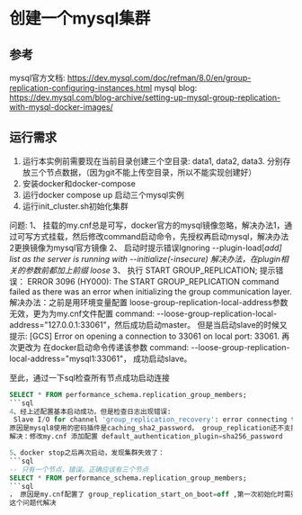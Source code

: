 # 创建一个mysql集群
## 参考 
mysql官方文档: https://dev.mysql.com/doc/refman/8.0/en/group-replication-configuring-instances.html
mysql blog: https://dev.mysql.com/blog-archive/setting-up-mysql-group-replication-with-mysql-docker-images/

## 运行需求
1. 运行本实例前需要现在当前目录创建三个空目录: data1, data2, data3. 分别存放三个节点数据，（因为git不能上传空目录，所以不能实现创建好）
2. 安装docker和docker-compose
3. 运行docker compose up 启动三个mysql实例
4. 运行init_cluster.sh初始化集群

问题:
1、 挂载的my.cnf总是可写，docker官方的mysql镜像忽略，解决办法1，通过可写方式挂载，然后修改command启动命令，先授权再启动mysql，解决办法2更换镜像为mysql官方镜像
2、 启动时提示错误Ignoring --plugin-load[_add] list as the server is running with --initialize(-insecure)
解决办法，在plugin相关的参数前都加上前缀 loose_
3、 执行 START GROUP_REPLICATION; 提示错误：
ERROR 3096 (HY000): The START GROUP_REPLICATION command failed as there was an error when initializing the group communication layer.
解决办法：之前是用环境变量配置 loose-group-replication-local-address参数无效，更为为my.cnf文件配置 command: --loose-group-replication-local-address="127.0.0.1:33061"，然后成功启动master。
但是当启动slave的时候又提示: [GCS] Error on opening a connection to 33061 on local port: 33061.
再次更改为 在docker启动命令传递该参数 command: --loose-group-replication-local-address="mysql1:33061"， 成功启动slave。

至此，通过一下sql检查所有节点成功启动连接
```sql
SELECT * FROM performance_schema.replication_group_members;
```sql
4、经上述配置基本启动成功，但是检查日志出现错误: 
 Slave I/O for channel 'group_replication_recovery': error connecting to master 'rpl_user@mysql1:3306' - retry-time: 60 retries: 1 message: Authentication plugin 'caching_sha2_password' reported error: Authentication requires secure connection. Error_code: MY-002061
原因是mysql8使用的密码插件是caching_sha2_password， group_replication还不支持，
解决：修改my.cnf 添加配置 default_authentication_plugin=sha256_password

5、docker stop之后再次启动，发现集群失效了：
```sql
-- 只有一个节点，错误。正确应该有三个节点
SELECT * FROM performance_schema.replication_group_members;
```sql
， 原因是my.cnf配置了 group_replication_start_on_boot=off ,第一次初始化时需要为off,确保在配置完成之前不出错，之后要该为on，重启时才会自动启动复制
这个问题代解决
